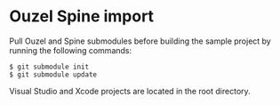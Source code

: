 # Ouzel Spine import

Pull Ouzel and Spine submodules before building the sample project by running the following commands:

```
$ git submodule init
$ git submodule update
```

Visual Studio and Xcode projects are located in the root directory.